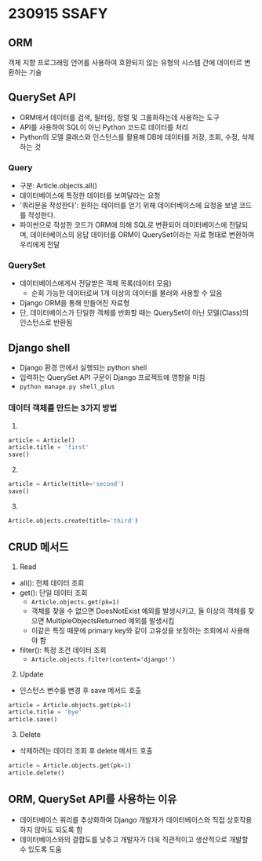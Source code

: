 # 230915 SSAFY
## ORM
객체 지향 프로그래밍 언어를 사용하여 호환되지 않는 유형의 시스템 간에 데이터르 변환하는 기술
## QuerySet API
* ORM에서 데이터를 검색, 필터링, 정렬 및 그룹화하는데 사용하는 도구
* API를 사용하여 SQL이 아닌 Python 코드로 데이터를 처리
* Python의 모델 클래스와 인스턴스를 활용해 DB에 데이터를 저장, 조회, 수정, 삭제하는 것
### Query
* 구분: Article.objects.all()
* 데이터베이스에 특정한 데이터를 보여달라는 요청
* '쿼리문을 작성한다': 원하는 데이터를 얻기 위해 데이터베이스에 요청을 보낼 코드를 작성한다.
* 파이썬으로 작성한 코드가 ORM에 의해 SQL로 변환되어 데이터베이스에 전달되며, 데이터베이스의 응답 데이터를 ORM이 QuerySet이라는 자료 형태로 변환하여 우리에게 전달
### QuerySet
* 데이터베이스에게서 전달받은 객체 목록(데이터 모음)
  * 순회 가능한 데이터로써 1개 이상의 데이터를 불러와 사용할 수 있음
* Django ORM을 통해 만들어진 자료형
* 단, 데이터베이스가 단일한 객체를 반화할 때는 QuerySet이 아닌 모델(Class)의 인스턴스로 반환됨
## Django shell
* Django 환경 안에서 실행되는 python shell
* 입력하는 QuerySet API 구문이 Django 프로젝트에 영향을 미침
* `python manage.py shell_plus`
### 데이터 객체를 만드는 3가지 방법
1. 
  ```python
  article = Article()
  article.title = 'first'
  save()
  ```
2. 
  ```python
  article = Article(title='second')
  save()
  ```
3. 
  ```python
  Article.objects.create(title='third')
  ```
## CRUD 메서드
1. Read 
  * all(): 전체 데이터 조회
  * get(): 단일 데이터 조회
    * `Article.objects.get(pk=1)`
    * 객체를 찾을 수 없으면 DoesNotExist 예외를 발생시키고, 둘 이상의 객체를 찾으면 MultipleObjectsReturned 예외를 발생시킴
    * 이같은 특징 때문에 primary key와 같이 고유성을 보장하는 조회에서 사용해야 함
  * filter(): 특정 조건 데이터 조회
    * `Article.objects.filter(content='django!')`
2. Update
  * 인스턴스 변수를 변경 후 save 메서드 호출
  ```python
  article = Article.objects.get(pk=1)
  article.title = 'bye'
  article.save()
  ```
3. Delete
  * 삭제하려는 데이터 조회 후 delete 메서드 호출
  ```python
  article = Article.objects.get(pk=1)
  article.delete()
  ```
## ORM, QuerySet API를 사용하는 이유
* 데이터베이스 쿼리를 추상화하여 Django 개발자가 데이터베이스와 직접 상호작용하지 않아도 되도록 함
* 데이터베이스와의 결합도를 낮추고 개발자가 더욱 직관적이고 생산적으로 개발할 수 있도록 도움